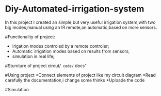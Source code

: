 # Diy-Automated-irrigation-system
In this project I created an simple,but very useful irrigation system,with two big modes,manual using an IR remote,an automatic,based on more sensors.


#Functionality of project:
  * Irigation modes controled by a remote controler;
  * Automatic irrigation modes based on results from sensors;
  * simulation in real life;

#Sturcture of project
  circut/`
  code/`
  docs'

#Using project 
  *Connect elements of project like my circuit diagram
  *Read carefully the documentation,i change some thinks
  *Uploade the code

#Simulation

